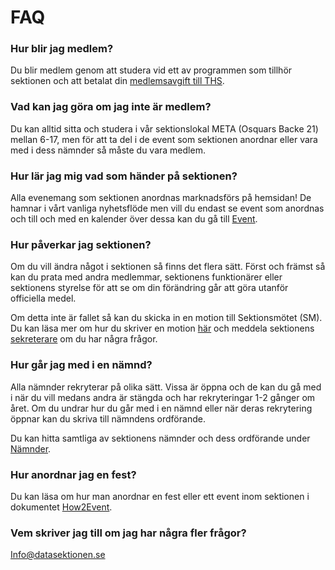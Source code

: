 # FAQ

### Hur blir jag medlem?
Du blir medlem genom att studera vid ett av programmen som tillhör sektionen och att betalat din [medlemsavgift till THS](http://ths.kth.se/membership).

### Vad kan jag göra om jag inte är medlem?
Du kan alltid sitta och studera i vår sektionslokal META (Osquars Backe 21) mellan 6-17, men för att ta del i de event som sektionen anordnar eller vara med i dess nämnder så måste du vara medlem.

### Hur lär jag mig vad som händer på sektionen?
Alla evenemang som sektionen anordnas marknadsförs på hemsidan! De hamnar i vårt vanliga nyhetsflöde men vill du endast se event som anordnas och till och med en kalender över dessa kan du gå till [Event](https://datasektionen.se/nyheter?itemType=POST).

### Hur påverkar jag sektionen?
Om du vill ändra något i sektionen så finns det flera sätt. Först och främst så kan du prata med andra medlemmar, sektionens funktionärer eller sektionens styrelse för att se om din förändring går att göra utanför officiella medel. 

Om detta inte är fallet så kan du skicka in en motion till Sektionsmötet (SM). Du kan läsa mer om hur du skriver en motion [här](https://docs.google.com/document/d/1-ydBX1wnQHgXiFULoto7GK2T819r0Sbc8-zyE32zGGw/edit?usp=drive_link) och meddela sektionens [sekreterare](mailto:sekreterare@datasektionen.se) om du har några frågor.

### Hur går jag med i en nämnd?
Alla nämnder rekryterar på olika sätt. Vissa är öppna och de kan du gå med i när du vill medans andra är stängda och har rekryteringar 1-2 gånger om året. Om du undrar hur du går med i en nämnd eller när deras rekrytering öppnar kan du skriva till nämndens ordförande. 

Du kan hitta samtliga av sektionens nämnder och dess ordförande under [Nämnder](/namnder).

### Hur anordnar jag en fest?
Du kan läsa om hur man anordnar en fest eller ett event inom sektionen i dokumentet [How2Event](https://docs.google.com/document/d/1xmbr46HlLkXXaY_vYVd0KQBfDczmtabL3EhGByZDkxw/edit?usp=sharing).

### Vem skriver jag till om jag har några fler frågor?
[Info@datasektionen.se](mailto:info@datasektionen.se)
